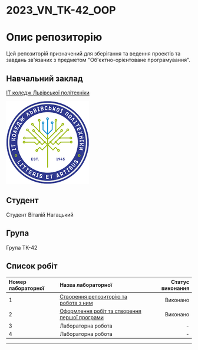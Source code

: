 # 2023_VN_TK-42_OOP
# Опис репозиторію
Цей репозиторій призначений для зберігання та ведення проектів та завдань зв'язаних з предметом "Об'єктно-орієнтоване програмування".
## Навчальний заклад
[ІТ коледж Львівської політехніки](https://itcollege.lviv.ua)

![college](init/pictures/college.png)

## Студент
Студент Віталій Нагацький

## Група
Група ТК-42

## Список робіт
| Номер лабораторної | Назва лабораторної | Статус виконання |
|:---------------------|:----------------------|-------------------:|
| 1                   | [Створення репозиторію та робота з ним](init/README.md) | Виконано        |
| 2                   | [Оформлення робіт та створення першої програми](1_lab/README.md) | Виконано       |
| 3                   | Лабораторна робота  | -        |
| 4                   | Лабораторна робота | -        |
---

